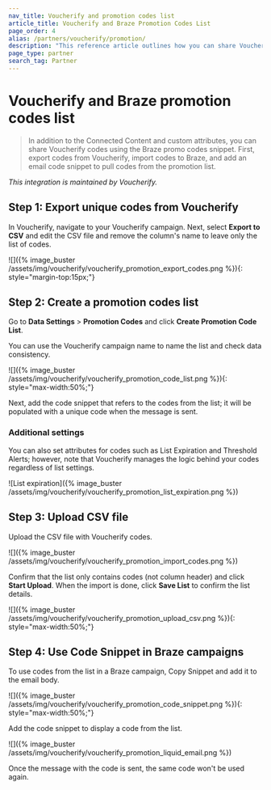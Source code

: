 ```yaml
---
nav_title: Voucherify and promotion codes list
article_title: Voucherify and Braze Promotion Codes List
page_order: 4
alias: /partners/voucherify/promotion/
description: "This reference article outlines how you can share Voucherify codes using Braze promo codes snippet."
page_type: partner
search_tag: Partner
---
```


# Voucherify and Braze promotion codes list

> In addition to the Connected Content and custom attributes, you can share Voucherify codes using the Braze promo codes snippet. First, export codes from Voucherify, import codes to Braze, and add an email code snippet to pull codes from the promotion list. 

_This integration is maintained by Voucherify._

## Step 1: Export unique codes from Voucherify

In Voucherify, navigate to your Voucherify campaign. Next, select **Export to CSV** and edit the CSV file and remove the column's name to leave only the list of codes.

![]({% image_buster /assets/img/voucherify/voucherify_promotion_export_codes.png %}){: style="margin-top:15px;"}

## Step 2: Create a promotion codes list

Go to **Data Settings** > **Promotion Codes** and click **Create Promotion Code List**.

You can use the Voucherify campaign name to name the list and check data consistency.

![]({% image_buster /assets/img/voucherify/voucherify_promotion_code_list.png %}){: style="max-width:50%;"}

Next, add the code snippet that refers to the codes from the list; it will be populated with a unique code when the message is sent.

### Additional settings

You can also set attributes for codes such as List Expiration and Threshold Alerts; however, note that Voucherify manages the logic behind your codes regardless of list settings.

![List expiration]({% image_buster /assets/img/voucherify/voucherify_promotion_list_expiration.png %})

## Step 3: Upload CSV file

Upload the CSV file with Voucherify codes.

![]({% image_buster /assets/img/voucherify/voucherify_promotion_import_codes.png %})

Confirm that the list only contains codes (not column header) and click **Start Upload**. When the import is done, click **Save List** to confirm the list details.

![]({% image_buster /assets/img/voucherify/voucherify_promotion_upload_csv.png %}){: style="max-width:50%;"}

## Step 4: Use Code Snippet in Braze campaigns

To use codes from the list in a Braze campaign, Copy Snippet and add it to the email body.

![]({% image_buster /assets/img/voucherify/voucherify_promotion_code_snippet.png %}){: style="max-width:50%;"}

Add the code snippet to display a code from the list.

![]({% image_buster /assets/img/voucherify/voucherify_promotion_liquid_email.png %})

Once the message with the code is sent, the same code won't be used again.

